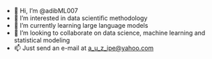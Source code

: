 - 👋 Hi, I’m @adibML007
- 👀 I’m interested in data scientific methodology
- 🌱 I’m currently learning large language models
- 💞️ I’m looking to collaborate on data science, machine learning and statistical modeling
- 📫 Just send an e-mail at a_u_z_ipe@yahoo.com

<!---
adibML007/adibML007 is a ✨ special ✨ repository because its `README.md` (this file) appears on your GitHub profile.
You can click the Preview link to take a look at your changes.
--->
